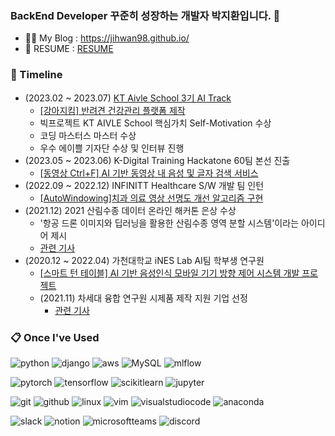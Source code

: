<!--
**Jihwan98/Jihwan98** is a ✨ _special_ ✨ repository because its `README.md` (this file) appears on your GitHub profile.

Here are some ideas to get you started:

- 🔭 I’m currently working on ...
- 🌱 I’m currently learning ...
- 👯 I’m looking to collaborate on ...
- 🤔 I’m looking for help with ...
- 💬 Ask me about ...
- 📫 How to reach me: ...
- 😄 Pronouns: ...
- ⚡ Fun fact: ...
-->

### BackEnd Developer 꾸준히 성장하는 개발자 박지환입니다. 👋

- 👨‍💻 My Blog : https://jihwan98.github.io/
- 🌱 RESUME : [RESUME](https://www.notion.so/jihwan98/6642e03394f04de6b5bb1f58863d36da?pvs=4)

### 🚀 Timeline
- (2023.02 ~ 2023.07) [KT Aivle School 3기 AI Track](https://aivle.kt.co.kr/)
    - [[강아지킴] 반려견 건강관리 플랫폼 제작](https://github.com/Jihwan98/KT-AIVLE-BigProject)
    - 빅프로젝트 KT AIVLE School 핵심가치 Self-Motivation 수상
    - 코딩 마스터스 마스터 수상
    - 우수 에이쁠 기자단 수상 및 인터뷰 진행
- (2023.05 ~ 2023.06) K-Digital Training Hackatone 60팀 본선 진출
    - [[동영상 Ctrl+F] AI 기반 동영상 내 음성 및 글자 검색 서비스](https://github.com/Video-CtrlF)
- (2022.09 ~ 2022.12) INFINITT Healthcare S/W 개발 팀 인턴
    - [[AutoWindowing]치과 의료 영상 선명도 개선 알고리즘 구현](https://github.com/Jihwan98/INFINITT/tree/main/AutoWindowing)
- (2021.12) 2021 산림수종 데이터 온라인 해커톤 은상 수상
    - '항공 드론 이미지와 딥러닝을 활용한 산림수종 영역 분할 시스템'이라는 아이디어 제시
    - [관련 기사](https://www.sentv.co.kr/news/view/607797)
- (2020.12 ~ 2022.04) 가천대학교 iNES Lab AI팀 학부생 연구원
    - [[스마트 턴 테이블] AI 기반 음성인식 모바일 기기 방향 제어 시스템 개발 프로젝트](https://www.notion.so/jihwan98/e505e03a5b7e488aa38b48651d6b26a2?pvs=4)
    - (2021.11) 차세대 융합 연구원 시제품 제작 지원 기업 선정
        - [관련 기사](http://www.senews.kr/4728)

### 📋 Once I've Used

<!-- <a href="[연결할 링크]" target="_blank"><img src="https://img.shields.io/badge/[쓰고 싶은 텍스트]-[컬러 코드]?style=flat-square&logo=[브랜드 이름]&logoColor=white"/></a> -->
<!-- <img src="https://img.shields.io/badge/aws-232F3E?style=for-the-badge&logo=aws&logoColor=white"> -->

![python](https://img.shields.io/badge/python-3776AB?style=flat&logo=python&logoColor=white)
![django](https://img.shields.io/badge/django-092E20?style=flat&logo=django&logoColor=white)
![aws](https://img.shields.io/badge/aws-232F3E?style=flat&logo=aws&logoColor=white)
![MySQL](https://img.shields.io/badge/MySQL-4479A1?style=flat&logo=MySQL&logoColor=white)
![mlflow](https://img.shields.io/badge/mlflow-0194E2?style=flat&logo=mlflow&logoColor=white)

![pytorch](https://img.shields.io/badge/pytorch-EE4C2C?style=flat&logo=pytorch&logoColor=white)
![tensorflow](https://img.shields.io/badge/tensorflow-FF6F00?style=flat&logo=tensorflow&logoColor=white)
![scikitlearn](https://img.shields.io/badge/scikitlearn-F7931E?style=flat&logo=scikitlearn&logoColor=white)
![jupyter](https://img.shields.io/badge/jupyter-F37626?style=flat&logo=jupyter&logoColor=white)

![git](https://img.shields.io/badge/git-F05032?style=flat&logo=git&logoColor=white)
![github](https://img.shields.io/badge/github-181717?style=flat&logo=github&logoColor=white)
![linux](https://img.shields.io/badge/linux-FCC624?style=flat&logo=linux&logoColor=white)
![vim](https://img.shields.io/badge/vim-019733?style=flat&logo=vim&logoColor=white)
![visualstudiocode](https://img.shields.io/badge/vsc-007ACC?style=flat&logo=visualstudiocode&logoColor=white)
![anaconda](https://img.shields.io/badge/anaconda-44A833?style=flat&logo=anaconda&logoColor=white)

![slack](https://img.shields.io/badge/slack-4A154B?style=flat&logo=slack&logoColor=white)
![notion](https://img.shields.io/badge/notion-000000?style=flat&logo=notion&logoColor=white)
![microsoftteams](https://img.shields.io/badge/microsoftteams-6264A7?style=flat&logo=microsoftteams&logoColor=white)
![discord](https://img.shields.io/badge/discord-5865F2?style=flat&logo=discord&logoColor=white)

